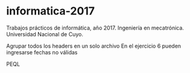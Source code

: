 # informatica-2017
Trabajos prácticos de informática, año 2017. Ingeniería en mecatrónica. Universidad Nacional de Cuyo.

Agrupar todos los headers en un solo archivo
En el ejercicio 6 pueden ingresarse fechas no válidas

PEQL
